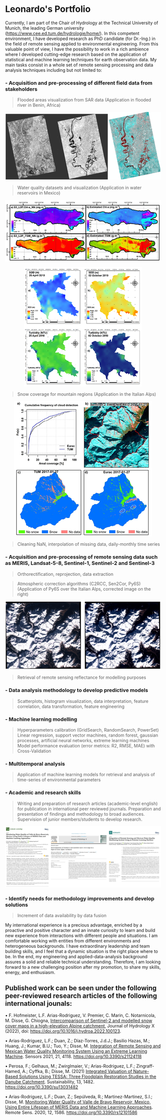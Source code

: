 # Leonardo's Portfolio

Currently, I am part of the Chair of Hydrology at the Technical University of Munich, the leading German university (https://www.cee.ed.tum.de/hydrologie/home/). In this competent environment, I have developed research as PhD candidate (for Dr.-Ing.) in the field of remote sensing applied to environmental engineering. From this valuable point of view, I have the possibility to work in a rich ambience where I developed cutting-edge research based on the application of statistical and machine learning techniques for earth observation data. My main tasks consist in a whole set of remote sensing processing and data analysis techniques including but not limited to:

### **- Acquisition and pre-processing of different field data from stakeholders** 
> Flooded areas visualization from SAR data (Application in flooded river in Benin, Africa)
<p align="center">
        <img src="https://github.com/LeonardoArias27/leonardo_portfolio/blob/main/Images/Flood_1.PNG"/>
</p>

> Water quality datasets and visualization (Application in water reservoirs in Mexico)
<p align="center">
    <img src="https://github.com/LeonardoArias27/leonardo_portfolio/blob/main/Images/Water_2.PNG"/>
    </p>
<p align="center">
    <img src="https://github.com/LeonardoArias27/leonardo_portfolio/blob/main/Images/Water_1.PNG"/>
    </p>

> Snow coverage for mountain regions (Application in the Italian Alps)
<p align="center">
    <img src="https://github.com/LeonardoArias27/leonardo_portfolio/blob/main/Images/Snow_1.PNG"/>
    </p>

> Cleaning NaN, interpolation of missing data, daily-monthly time series

### **- Acquisition and pre-processing of remote sensing data such as MERIS, Landsat-5-8, Sentinel-1, Sentinel-2 and Sentinel-3**
> Orthorectification, reprojection, data extraction

> Atmospheric correction algorithms (C2RCC, Sen2Cor, Py6S) (Application of Py6S over the Italian Alps, corrected image on the right)
<p align="center">
    <img src="https://github.com/LeonardoArias27/leonardo_portfolio/blob/main/Images/AC_01.png"/>
    </p>

> Retrieval of remote sensing reflectance for modelling purposes
    
### **- Data analysis methodology to develop predictive models**
> Scatterplots, histogram visualization, data interpretation, feature correlation, data transformation, feature engineering
    
### **- Machine learning modelling**
> Hyperparameters calibration (GridSearch, RandomSearch, PowerSet)
> Linear regression, support vector machines, random forest, gaussian processes, artificial neural networks, extreme learning machines
> Model performance evaluation (error metrics: R2, RMSE, MAE) with Cross-Validation
    
### **- Multitemporal analysis**
> Application of machine learning models for retrieval and analysis of time-series of environmental parameters
    
### **- Academic and research skills**
> Writing and preparation of research articles (academic-level english) for publication in international peer reviewed journals. Preparation and presentation of findings and methodology to broad audiences. Supervision of junior members/students to develop research.
<p align="center">
        <img src="https://github.com/LeonardoArias27/leonardo_portfolio/blob/main/Images/Pub_04.PNG"/>
</p>
    
### **- Identify needs for methodology improvements and develop solutions**
> Increment of data availability by data fusion

My international experience is a precious advantage, enriched by a proactive and positive character and an innate curiosity to learn and build new experience from interactions with different people and situations. I am comfortable working with entities from different environments and heterogeneous backgrounds. I have extraordinary leadership and team building skills, and I feel that a dynamic situation is the right place where to be. In the end, my engineering and applied-data-analysis background assures a solid and reliable technical understanding. Therefore, I am looking forward to a new challenging position after my promotion, to share my skills, energy, and enthusiasm.

## Published work can be seen under the following peer-reviewed research articles of the following international jounals:

• F. Hofmeister, L.F. Arias-Rodriguez, V. Premier, C. Marin, C. Notarnicola, M. Disse, G. Chiogna, [Intercomparison of Sentinel-2 and modelled snow cover maps in a high-elevation Alpine catchment](https://github.com/LeonardoArias27/leonardo_portfolio/blob/main/Publications/hydrology_1-s2.0-S2589915522000050-main.pdf), Journal of Hydrology X (2022), doi: https://doi.org/10.1016/j.hydroa.2022.100123.

• Arias-Rodriguez, L.F.; Duan, Z.; Díaz-Torres, J.d.J.; Basilio Hazas, M.; Huang, J.; Kumar, B.U.; Tuo, Y.; Disse, M. [Integration of Remote Sensing and Mexican Water Quality Monitoring System Using an Extreme Learning Machine](https://github.com/LeonardoArias27/leonardo_portfolio/blob/main/Publications/sensors-21-04118_2.pdf). Sensors 2021, 21, 4118. https://doi.org/10.3390/s21124118

• Perosa, F.; Gelhaus, M.; Zwirglmaier, V.; Arias-Rodriguez, L.F.; Zingraff-Hamed, A.; Cyffka, B.; Disse, M. (2021) [Integrated Valuation of Nature-Based Solutions Using TESSA: Three Floodplain Restoration Studies in the Danube Catchment](https://github.com/LeonardoArias27/leonardo_portfolio/blob/main/Publications/sustainability-13-01482.pdf). Sustainability, 13, 1482. https://doi.org/10.3390/su13031482

• Arias-Rodriguez, L.F.; Duan, Z.; Sepúlveda, R.; Martinez-Martinez, S.I.; Disse, M. [Monitoring Water Quality of Valle de Bravo Reservoir, Mexico, Using Entire Lifespan of MERIS Data and Machine Learning Approaches](https://github.com/LeonardoArias27/leonardo_portfolio/blob/main/Publications/remotesensing-12-01586-v2.pdf). Remote Sens. 2020, 12, 1586. https://doi.org/10.3390/rs12101586
